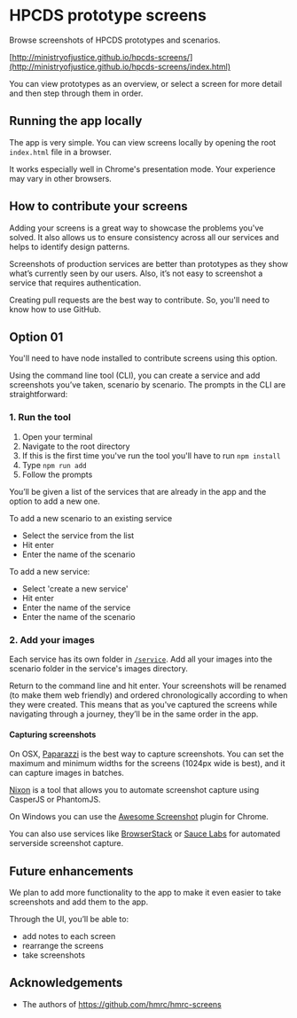 HPCDS prototype screens
=======================

Browse screenshots of HPCDS prototypes and scenarios.

[http://ministryofjustice.github.io/hpcds-screens/](http://ministryofjustice.github.io/hpcds-screens/index.html)

You can view prototypes as an overview, or select a screen for more detail and then step through them in order.

## Running the app locally

The app is very simple. You can view screens locally by opening the root `index.html` file in a browser. 
 
It works especially well in Chrome's presentation mode. Your experience may vary in other browsers.

## How to contribute your screens

Adding your screens is a great way to showcase the problems you've solved. It also allows us to ensure consistency across all our services and helps to identify design patterns. 
 
Screenshots of production services are better than prototypes as they show what’s currently seen by our users. Also, it’s not easy to screenshot a service that requires authentication.
 
Creating pull requests are the best way to contribute. So, you'll need to know how to use GitHub.

## Option 01

You'll need to have node installed to contribute screens using this option.

Using the command line tool (CLI), you can create a service and add screenshots you’ve taken, scenario by scenario. The prompts in the CLI are straightforward:

### 1. Run the tool

1. Open your terminal
2. Navigate to the root directory
3. If this is the first time you've run the tool you'll have to run `npm install`
4. Type `npm run add`
5. Follow the prompts

You’ll be given a list of the services that are already in the app and the option to add a new one.
 
To add a new scenario to an existing service
- Select the service from the list
- Hit enter
- Enter the name of the scenario
 
To add a new service:
- Select 'create a new service'
- Hit enter
- Enter the name of the service
- Enter the name of the scenario

### 2. Add your images

Each service has its own folder in [`/service`](https://github.com/ministryofjustice/hpcds-screens/tree/master/service). Add all your images into the scenario folder in the service's images directory.
 
Return to the command line and hit enter. Your screenshots will be renamed (to make them web friendly) and ordered chronologically according to when they were created. This means that as you've captured the screens while navigating through a journey, they’ll be in the same order in the app.


#### Capturing screenshots

On OSX, [Paparazzi](https://derailer.org/paparazzi/) is the best way to capture screenshots. You can set the maximum and minimum widths for the screens (1024px wide is best), and it can capture images in batches.

[Nixon](https://github.com/joelanman/nixon) is a tool that allows you to automate screenshot capture using CasperJS or PhantomJS.

On Windows you can use the [Awesome Screenshot](https://chrome.google.com/webstore/detail/awesome-screenshot-captur/alelhddbbhepgpmgidjdcjakblofbmce?hl=en) plugin for Chrome.

You can also use services like [BrowserStack](http://www.browserstack.com/) or [Sauce Labs](https://saucelabs.com/) for automated serverside screenshot capture.

## Future enhancements
We plan to add more functionality to the app to make it even easier to take screenshots and add them to the app. 
 
Through the UI, you’ll be able to:
- add notes to each screen 
- rearrange the screens 
- take screenshots 

## Acknowledgements
- The authors of https://github.com/hmrc/hmrc-screens
